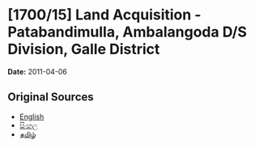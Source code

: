 # [1700/15] Land Acquisition - Patabandimulla, Ambalangoda D/S Division, Galle District

**Date:** 2011-04-06

## Original Sources

- [English](https://documents.gov.lk/view/extra-gazettes/2011/4/1700-15_E.pdf)
- [සිංහල](https://documents.gov.lk/view/extra-gazettes/2011/4/1700-15_S.pdf)
- [தமிழ்](https://documents.gov.lk/view/extra-gazettes/2011/4/1700-15_T.pdf)
